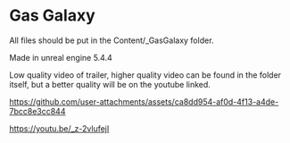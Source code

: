 # Gas Galaxy

All files should be put in the Content/_GasGalaxy folder.

Made in unreal engine 5.4.4

Low quality video of trailer, higher quality video can be found in the folder itself, but a better quality will be on the youtube linked.

https://github.com/user-attachments/assets/ca8dd954-af0d-4f13-a4de-7bcc8e3cc844

https://youtu.be/_z-2vlufejI
